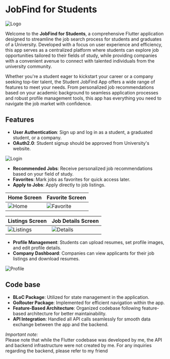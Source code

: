 # JobFind for Students

![Logo](https://github.com/Thanasis-Traitsis/jobfind_for_students/blob/main/assets/images/logo-blue.png?raw=true)

Welcome to the **JobFind for Students**, a comprehensive Flutter application designed to streamline the job search process for students and graduates of a University. Developed with a focus on user experience and efficiency, this app serves as a centralized platform where students can explore job opportunities tailored to their fields of study, while providing companies with a convenient avenue to connect with talented individuals from the university community.

Whether you're a student eager to kickstart your career or a company seeking top-tier talent, the Student JobFind App offers a wide range of features to meet your needs. From personalized job recommendations based on your academic background to seamless application processes and robust profile management tools, this app has everything you need to navigate the job market with confidence.

## Features

- **User Authentication**: Sign up and log in as a student, a graduated student, or a company.
- **OAuth2.0**: Student signup should be approved from University's website.

![Login](https://github.com/Thanasis-Traitsis/jobfind_for_students/blob/main/assets/images/login.png?raw=true)

- **Recommended Jobs**: Receive personalized job recommendations based on your field of study.
- **Favorites**: Mark jobs as favorites for quick access later.
- **Apply to Jobs**: Apply directly to job listings.

| Home Screen | Favorite Screen |
| -------- | ------- |
| ![Home](https://github.com/Thanasis-Traitsis/jobfind_for_students/blob/main/assets/images/home.png?raw=true)| ![Favorite](https://github.com/Thanasis-Traitsis/jobfind_for_students/blob/main/assets/images/favorite.png?raw=true) | 

| Listings Screen | Job Details Screen |
| ------- | -------- |
| ![Listings](https://github.com/Thanasis-Traitsis/jobfind_for_students/blob/main/assets/images/job_listings.png?raw=true) | ![Details](https://github.com/Thanasis-Traitsis/jobfind_for_students/blob/main/assets/images/job_details.png?raw=true) |

- **Profile Management**: Students can upload resumes, set profile images, and edit profile details.
- **Company Dashboard**: Companies can view applicants for their job listings and download resumes.

![Profile](https://github.com/Thanasis-Traitsis/jobfind_for_students/blob/main/assets/images/profile.png?raw=true)

## Code base

- **BLoC Package**: Utilized for state management in the application.
- **GoRouter Package**: Implemented for efficient navigation within the app.
- **Feature-Based Architecture**: Organized codebase following feature-based architecture for better maintainability.
- **API Integration**: Handled all API calls seamlessly for smooth data exchange between the app and the backend.

*Important note:* <br>
Please note that while the Flutter codebase was developed by me, the API and backend infrastructure were not created by me. For any inquiries regarding the backend, please refer to my friend 